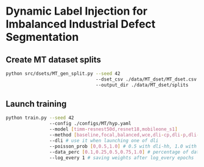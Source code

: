 # Dynamic Label Injection for Imbalanced Industrial Defect Segmentation

## Create MT dataset splits 

```bash
python src/dsets/MT_gen_split.py --seed 42
                                 --dset_csv ./data/MT_dset/MT_dset.csv
                                 --output_dir ./data/MT_dset/splits
```

## Launch training

```bash
python train.py --seed 42
                --config ./configs/MT/hyp.yaml 
                --model [timm-resnest50d,resnet18,mobileone_s1]
                --method [baseline,focal,balanced,wce,dli-cp,dli-p,dli-hh]
                --dli # use it when launching one of dli
                --poisson_prob [0,0.5,1.0] # 0.5 with dli-hh, 1.0 with dli-p, 0 otherwise
                --data_perc [0.1,0.25,0.5,0.75,1.0] # percentage of data in the training set
                --log_every 1 # saving weights after log_every epochs
```

